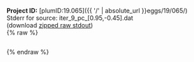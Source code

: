 **Project ID:** [plumID:19.065]({{ '/' | absolute_url }}eggs/19/065/)  
Stderr for source:  iter_9_pc_[0.95,-0.45].dat   
(download [zipped raw stdout](iter_9_pc_[0.95,-0.45].dat.plumed.stdout.txt.zip))  
{% raw %}
<pre>
</pre>
{% endraw %}
